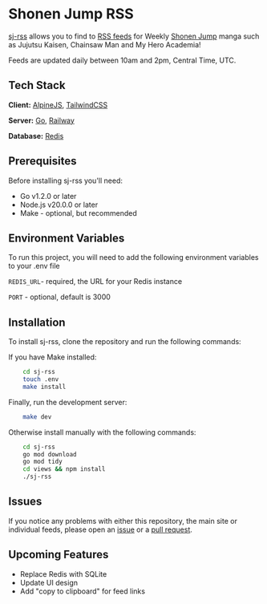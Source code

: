 # Shonen Jump RSS

[sj-rss](https://sjapi.up.railway.app/) allows you to find to [RSS feeds](https://en.wikipedia.org/wiki/RSS) for Weekly [Shonen Jump](https://www.viz.com/shonenjump) manga such as Jujutsu Kaisen, Chainsaw Man and My Hero Academia!

Feeds are updated daily between 10am and 2pm, Central Time, UTC.

## Tech Stack

**Client:** [AlpineJS](https://alpinejs.dev/), [TailwindCSS](https://tailwindcss.com/)

**Server:** [Go](https://go.dev/), [Railway](https://railway.app/)

**Database:** [Redis](https://redis.io/)


## Prerequisites

Before installing sj-rss you'll need:

- Go v1.2.0 or later
- Node.js v20.0.0 or later
- Make - optional, but recommended


## Environment Variables

To run this project, you will need to add the following environment variables to your .env file

`REDIS_URL`- required, the URL for your Redis instance

`PORT` - optional, default is 3000

## Installation

To install sj-rss, clone the repository and run the following commands:

If you have Make installed:

```bash
    cd sj-rss
    touch .env
    make install
```
Finally, run the development server:

```bash
    make dev
```

Otherwise install manually with the following commands:

```bash
    cd sj-rss
    go mod download
    go mod tidy
    cd views && npm install
    ./sj-rss
```

## Issues

If you notice any problems with either this repository, the main site or individual feeds, please open an [issue](https://github.com/Rjbaird/sj-rss/issues) or a [pull request](https://github.com/Rjbaird/sj-rss/pulls).


## Upcoming Features

- Replace Redis with SQLite
- Update UI design
- Add "copy to clipboard" for feed links
